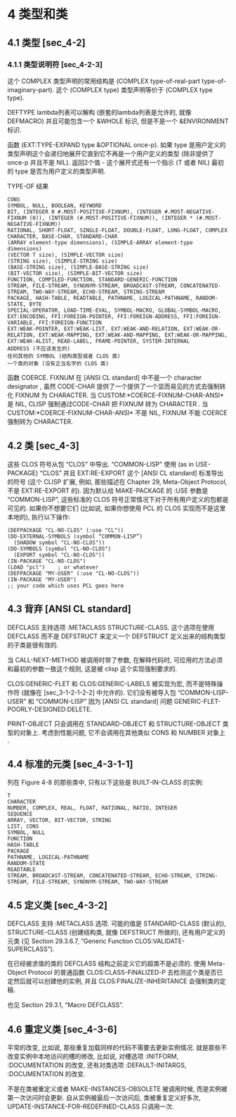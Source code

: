 # 4 类型和类

## 4.1 类型 [sec_4-2]

### 4.1.1 类型说明符 [sec_4-2-3]

这个 COMPLEX 类型声明的常用结构是 (COMPLEX type-of-real-part type-of-imaginary-part). 这个 (COMPLEX type) 类型声明等价于 (COMPLEX type type).

DEFTYPE lambda列表可以解构 (嵌套的lambda列表是允许的, 就像 DEFMACRO) 并且可能包含一个 &WHOLE 标识, 但是不是一个 &ENVIRONMENT 标识.

函数 (EXT:TYPE-EXPAND type &OPTIONAL once-p). 如果 type 是用户定义的类型声明这个会递归地展开它直到它不再是一个用户定义的类型 (除非提供了 once-p 并且不是 NIL). 返回2个值 - 这个展开式还有一个指示 (T 或者 NIL) 最初的 type 是否为用户定义的类型声明.

TYPE-OF 结果

    CONS
    SYMBOL, NULL, BOOLEAN, KEYWORD
    BIT, (INTEGER 0 #.MOST-POSITIVE-FIXNUM), (INTEGER #.MOST-NEGATIVE-FIXNUM (0)), (INTEGER (#.MOST-POSITIVE-FIXNUM)), (INTEGER * (#.MOST-NEGATIVE-FIXNUM))
    RATIONAL, SHORT-FLOAT, SINGLE-FLOAT, DOUBLE-FLOAT, LONG-FLOAT, COMPLEX
    CHARACTER, BASE-CHAR, STANDARD-CHAR
    (ARRAY element-type dimensions), (SIMPLE-ARRAY element-type dimensions)
    (VECTOR T size), (SIMPLE-VECTOR size)
    (STRING size), (SIMPLE-STRING size)
    (BASE-STRING size), (SIMPLE-BASE-STRING size)
    (BIT-VECTOR size), (SIMPLE-BIT-VECTOR size)
    FUNCTION, COMPILED-FUNCTION, STANDARD-GENERIC-FUNCTION
    STREAM, FILE-STREAM, SYNONYM-STREAM, BROADCAST-STREAM, CONCATENATED-STREAM, TWO-WAY-STREAM, ECHO-STREAM, STRING-STREAM
    PACKAGE, HASH-TABLE, READTABLE, PATHNAME, LOGICAL-PATHNAME, RANDOM-STATE, BYTE
    SPECIAL-OPERATOR, LOAD-TIME-EVAL, SYMBOL-MACRO, GLOBAL-SYMBOL-MACRO, EXT:ENCODING, FFI:FOREIGN-POINTER, FFI:FOREIGN-ADDRESS, FFI:FOREIGN-VARIABLE, FFI:FOREIGN-FUNCTION
    EXT:WEAK-POINTER, EXT:WEAK-LIST, EXT:WEAK-AND-RELATION, EXT:WEAK-OR-RELATION, EXT:WEAK-MAPPING, EXT:WEAK-AND-MAPPING, EXT:WEAK-OR-MAPPING, EXT:WEAK-ALIST, READ-LABEL, FRAME-POINTER, SYSTEM-INTERNAL
    ADDRESS (不应该发生的)
    任何其他的 SYMBOL (结构类型或者 CLOS 类)
    一个类的对象 (没有正当名字的 CLOS 类)

函数 COERCE. FIXNUM 在 [ANSI CL standard] 中不是一个 character designator , 虽然 CODE-CHAR 提供了一个提供了一个显而易见的方式去强制转化 FIXNUM 为 CHARACTER. 当 CUSTOM:\*COERCE-FIXNUM-CHAR-ANSI\* 是 NIL, CLISP 强制通过CODE-CHAR 把 FIXNUM 转为 CHARACTER . 当 CUSTOM:\*COERCE-FIXNUM-CHAR-ANSI\* 不是 NIL, FIXNUM 不能 COERCE 强制转为 CHARACTER.

 
## 4.2 类 [sec_4-3]

这些 CLOS 符号从包 “CLOS” 中导出. “COMMON-LISP” 使用 (as in USE-PACKAGE) “CLOS” 并且 EXT:RE-EXPORT 这个 [ANSI CL standard] 标准导出的符号 (这个 CLISP 扩展, 例如, 那些描述在 Chapter 29, Meta-Object Protocol, 不是 EXT:RE-EXPORT 的). 因为默认给 MAKE-PACKAGE 的 :USE 参数是 “COMMON-LISP”, 这些标准的 CLOS 符号正常情况下对于所有用户定义的包都是可见的. 如果你不想要它们 (比如说, 如果你想使用 PCL 的 CLOS 实现而不是这里本地的), 执行以下操作:

```LISP
(DEFPACKAGE "CL-NO-CLOS" (:use "CL"))
(DO-EXTERNAL-SYMBOLS (symbol “COMMON-LISP”)
  (SHADOW symbol "CL-NO-CLOS"))
(DO-SYMBOLS (symbol "CL-NO-CLOS")
  (EXPORT symbol "CL-NO-CLOS"))
(IN-PACKAGE "CL-NO-CLOS")
(LOAD "pcl")    ; or whatever
(DEFPACKAGE "MY-USER" (:use "CL-NO-CLOS"))
(IN-PACKAGE "MY-USER")
;; your code which uses PCL goes here
```
 
## 4.3 背弃 [ANSI CL standard]

DEFCLASS 支持选项 :METACLASS STRUCTURE-CLASS. 这个选项在使用  DEFCLASS 而不是  DEFSTRUCT 来定义一个 DEFSTRUCT 定义出来的结构类型的子类是很有效的.

当 CALL-NEXT-METHOD 被调用时带了参数, 在解释代码时, 可应用的方法必须和最初的参数一致这个规则, 这是被 clisp 这个实现强制要求的.

CLOS:GENERIC-FLET 和 CLOS:GENERIC-LABELS 被实现为宏, 而不是特殊操作符 (就像在 [sec_3-1-2-1-2-2] 中允许的). 它们没有被导入包 “COMMON-LISP-USER” 和 “COMMON-LISP” 因为 [ANSI CL standard] 问题 GENERIC-FLET-POORLY-DESIGNED:DELETE.

PRINT-OBJECT 只会调用在 STANDARD-OBJECT 和 STRUCTURE-OBJECT 类型的对象上. 考虑到性能问题, 它不会调用在其他类似 CONS 和 NUMBER 对象上 .

 
## 4.4 标准的元类 [sec_4-3-1-1]

列在 Figure 4-8 的那些类中, 只有以下这些是 BUILT-IN-CLASS 的实例:

    T
    CHARACTER
    NUMBER, COMPLEX, REAL, FLOAT, RATIONAL, RATIO, INTEGER
    SEQUENCE
    ARRAY, VECTOR, BIT-VECTOR, STRING
    LIST, CONS
    SYMBOL, NULL
    FUNCTION
    HASH-TABLE
    PACKAGE
    PATHNAME, LOGICAL-PATHNAME
    RANDOM-STATE
    READTABLE
    STREAM, BROADCAST-STREAM, CONCATENATED-STREAM, ECHO-STREAM, STRING-STREAM, FILE-STREAM, SYNONYM-STREAM, TWO-WAY-STREAM

 
## 4.5 定义类 [sec_4-3-2]

DEFCLASS 支持 :METACLASS 选项. 可能的值是 STANDARD-CLASS (默认的), STRUCTURE-CLASS (创建结构类, 就像 DEFSTRUCT 所做的), 还有用户定义的元类 (见 Section 29.3.6.7, “Generic Function CLOS:VALIDATE-SUPERCLASS”).

在已经被求值的类的 DEFCLASS 结构之前定义它的超类不是必须的. 使用 Meta-Object Protocol 的普通函数 CLOS:CLASS-FINALIZED-P 去检测这个类是否已定然后就可以创建他的实例, 并且 CLOS:FINALIZE-INHERITANCE 会强制类的定稿.

也见 Section 29.3.1, “Macro DEFCLASS”.

 
## 4.6 重定义类 [sec_4-3-6]

平常的改变, 比如说, 那些重复加载同样的代码不需要去更新实例情况. 就是那些不改变实例中本地访问的槽的修改, 比如说, 对槽选项 :INITFORM, :DOCUMENTATION 的改变, 还有对类选项 :DEFAULT-INITARGS, :DOCUMENTATION 的改变.

不是在类被重定义或者  MAKE-INSTANCES-OBSOLETE 被调用时候, 而是实例被第一次访问时会更新. 自从实例被最后一次访问后, 类被重复定义好多次, UPDATE-INSTANCE-FOR-REDEFINED-CLASS 只调用一次.